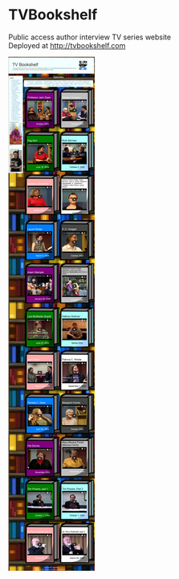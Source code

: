 # TVBookshelf
Public access author interview TV series website  
Deployed at http://tvbookshelf.com  

![alt text](tvbookshelf.jpg) 
